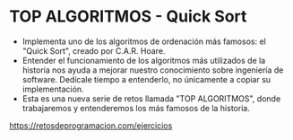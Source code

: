 # TOP ALGORITMOS - Quick Sort

* Implementa uno de los algoritmos de ordenación más famosos:
  el "Quick Sort", creado por C.A.R. Hoare.
* Entender el funcionamiento de los algoritmos más utilizados de la historia
  nos ayuda a mejorar nuestro conocimiento sobre ingeniería de software.
  Dedícale tiempo a entenderlo, no únicamente a copiar su implementación.
* Esta es una nueva serie de retos llamada "TOP ALGORITMOS",
  donde trabajaremos y entenderemos los más famosos de la historia.

https://retosdeprogramacion.com/ejercicios
